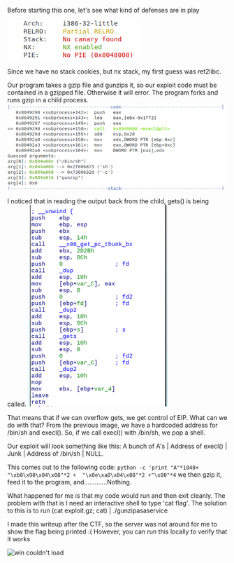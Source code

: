 Before starting this one, let's see what kind of defenses are in play

![checksec failed to load](images/checksec.png)

Since we have no stack cookies, but nx stack, my first guess was ret2libc.

Our program takes a gzip file and gunzips it, so our exploit code must be contained in a gzipped file. Otherwise it will error.
The program forks and runs gzip in a child process.
![bin_sh failed to load](images/bin_sh.png)


I noticed that in reading the output back from the child, gets() is being called. 
![IDA failed to load](images/ida.png)

That means that if we can overflow gets, we get control of EIP. What can we do with that? From the previous image, we have a hardcoded address for /bin/sh and execl(). So, if we call execl() with /bin/sh, we pop a shell. 

Our exploit will look something like this: A bunch of A's | Address of execl() | Junk | Address of /bin/sh | NULL. 

This comes out to the following code: 
``` python -c 'print "A"*1048+ "\xb0\x90\x04\x08"*2 +  "\x0e\xa0\x04\x08"*2 +"\x00"*4 ```
we then gzip it, feed it to the program, and.............Nothing. 

What happened for me is that my code would run and then exit cleanly. The problem with that is I need an interactive shell to type 'cat flag'. 
The solution to this is to run (cat exploit.gz; cat) | ./gunzipasaservice

I made this writeup after the CTF, so the server was not around for me to show the flag being printed :(
However, you can run this locally to verify that it works

![win couldn't load](images/win.png) 
